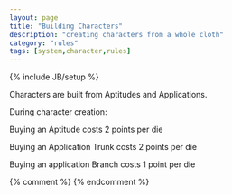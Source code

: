 ```yaml
---
layout: page
title: "Building Characters"
description: "creating characters from a whole cloth"
category: "rules"
tags: [system,character,rules]
---
```

{% include JB/setup %}

Characters are built from Aptitudes and Applications.

During character creation:

Buying an Aptitude costs 2 points per die

Buying an Application Trunk costs 2 points per die

Buying an application Branch costs 1 point per die


{% comment %} <!--vim: set wrap ts=8 tw=0 fileencoding=utf-8 filetype=markdown :--> {% endcomment %}
